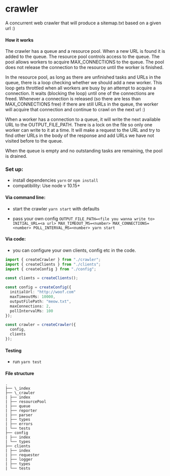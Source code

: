 # crawler

A concurrent web crawler that will produce a sitemap.txt based on a given url :)

#### How it works

The crawler has a queue and a resource pool. When a new URL is found it is added to the queue. The resource pool controls access to the queue. The pool allows workers to acquire MAX_CONNECTIONS to the queue. The pool does not release the connection to the resource until the worker is finished.

In the resource pool, as long as there are unfinished tasks and URLs in the queue, there is a loop checking whether we should add a new worker. This loop gets throttled when all workers are busy by an attempt to acquire a connection. It waits (blocking the loop) until one of the connections are freed. Whenever a connection is released (so there are less than MAX_CONNECTIONS free) if there are still URLs in the queue, the worker will acquire that connection and continue to crawl on the next url :)

When a worker has a connection to a queue, it will write the next available URL to the OUTPUT_FILE_PATH. There is a lock on the file so only one worker can write to it at a time. It will make a request to the URL and try to find other URLs in the body of the response and add URLs we have not visited before to the queue.

When the queue is empty and no outstanding tasks are remaining, the pool is drained.

### Set up:

- install dependencies `yarn` or `npm install`
- compatibility: Use node v 10.15+

#### Via command line:

- start the crawler `yarn start` with defaults

- pass your own config `OUTPUT_FILE_PATH=<file you wanna write to> INITIAL_URL=<a url> MAX_TIMEOUT_MS=<number> MAX_CONNECTIONS=<number> POLL_INTERVAL_MS=<number> yarn start`

#### Via code:

- you can configure your own clients, config etc in the code.

```ts
import { createCrawler } from "./crawler";
import { createClients } from "./clients";
import { createConfig } from "./config";

const clients = createClients();

const config = createConfig({
  initialUrl: "http://woof.com"
  maxTimeoutMs: 10000,
  outputFilePath: "meow.txt",
  maxConnections: 2,
  pollIntervalMs: 100
});

const crawler = createCrawler({
  config,
  clients
});

```

#### Testing

- run `yarn test`

#### File structure

```
.
├── \_index
├── \_crawler
| ├── index
| ├── resourcePool
| ├── queue
| ├── reporter
| ├── parser
| ├── types
| ├── errors
| └── tests
├── config
| ├── index
| └── types
├── clients
| ├── index
| ├── requester
| ├── logger
| ├── types
| └── tests
```
